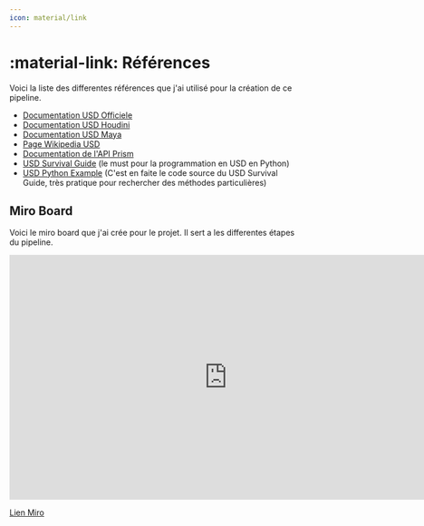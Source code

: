 ```yaml
---
icon: material/link
---
```



# :material-link: Références

Voici la liste des differentes références que j'ai utilisé pour la création de ce pipeline.

- [Documentation USD Officiele](https://openusd.org/docs/index.html)
- [Documentation USD Houdini](https://www.sidefx.com/docs/houdini/solaris/index.html)
- [Documentation USD Maya](https://help.autodesk.com/view/MAYAUL/2024/ENU/?guid=GUID-9E9D45F2-4DA9-497B-8D69-1573ED6B2BA8)
- [Page Wikipedia USD](https://en.wikipedia.org/wiki/Universal_Scene_Description)
- [Documentation de l'API Prism](https://prism-pipeline.com/docs/latest/development/developingPlugins/)
- [USD Survival Guide](https://lucascheller.github.io/VFX-UsdSurvivalGuide/index.html) (le must pour la programmation en USD en Python)
- [USD Python Example](https://github.com/LucaScheller/VFX-UsdSurvivalGuide/blob/566635527f7656ab9325d67e6e9523cd0879a506/code/core/elements.py#L455) (C'est en faite le code source du USD Survival Guide, très pratique pour rechercher des méthodes particulières)


## Miro Board

Voici le miro board que j'ai crée pour le projet. Il sert a les differentes étapes du pipeline.

<iframe width="768" height="432" src="https://miro.com/app/live-embed/uXjVIGE7tZo=/?moveToViewport=-4399,-2989,25838,9710&embedId=330836658338" frameborder="0" scrolling="no" allow="fullscreen; clipboard-read; clipboard-write" allowfullscreen></iframe>

[Lien Miro](https://miro.com/app/board/uXjVIGE7tZo=/)

